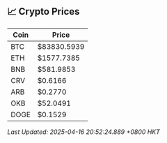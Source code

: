## 📈 Crypto Prices

| Coin | Price |
| ---- | ----- |
| BTC | $83830.5939 |
| ETH | $1577.7385 |
| BNB | $581.9853 |
| CRV | $0.6166 |
| ARB | $0.2770 |
| OKB | $52.0491 |
| DOGE | $0.1529 |

_Last Updated: 2025-04-16 20:52:24.889 +0800 HKT_